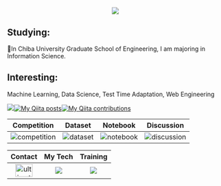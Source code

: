 <h1 align="center">
  <a href="https://git.io/typing-svg">
    <img src="https://readme-typing-svg.herokuapp.com/?lines=Hello,+There!+👋;I'm+ultimatemagic79..!;Thank+you+for+visiting+me!&center=true&size=29">
  </a>
</h1>

<h2 align="left">Studying:</h2>
<p align="left">🏫In Chiba University Graduate School of Engineering, I am majoring in Information Science.
  <!-- <a href="https://app.daily.dev/ultimatemagic79"><img src="https://github.com/ultimatemagic79/ultimatemagic79/blob/main/devcard.svg" width="26%" alt="Kaito Sugiyama's Dev Card" align="right"/></a></p> -->
<h2 align="left">Interesting:</h2>
<p align="left">Machine Learning, Data Science, Test Time Adaptation, Web Engineering</p>

![](https://komarev.com/ghpvc/?username=ultimatemagic79)[![My Qiita posts](https://qiita-badge.apiapi.app/s/kaitolab/posts.svg)](http://qiita.com/kaitolab)[![My Qiita contributions](https://qiita-badge.apiapi.app/s/kaitolab/contributions.svg)](http://qiita.com/kaitolab)

| Competition | Dataset | Notebook | Discussion |
| :---: | :---: | :---: | :---: |
| ![competition](https://www.kaggle.com/static/images/tiers/contributor.svg) | ![dataset](https://www.kaggle.com/static/images/tiers/contributor.svg) | ![notebook](https://www.kaggle.com/static/images/tiers/contributor.svg) | ![discussion](https://www.kaggle.com/static/images/tiers/contributor.svg) |


| Contact | My Tech | Training |
| :---: | :---: | :---: |
| <a href="https://twitter.com/ultimate_starry" target="blank"><img align="center" src="https://raw.githubusercontent.com/rahuldkjain/github-profile-readme-generator/master/src/images/icons/Social/twitter.svg" alt="ultimate_starry" height="30" width="40" /></a> | <a href="https://skillicons.dev"><img src="https://skillicons.dev/icons?i=py,pytorch,c,bots,django,java,gcp,github,linux,postgres" /></a> | <a href="https://skillicons.dev"><img src="https://skillicons.dev/icons?i=go,docker,aws,react,ts" /></a> |


<!--<p align="left"> 
  <img alt="Top Langs" width="40%" src="https://github-profile-summary-cards.vercel.app/api/cards/repos-per-language/?username=ultimatemagic79&exclude=css,HTML&theme=tokyonight" />
  <img alt="git" width="40%" src="https://github-profile-summary-cards.vercel.app/api/cards/most-commit-language?username=ultimatemagic79&theme=tokyonight&exclude=CSS,dockerfile" />
</p>-->

